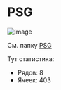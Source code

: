 # PSG

![image](https://user-images.githubusercontent.com/5828819/177505996-2c1f44a1-834a-4dd5-8ed8-a33f0892a688.png)

См. папку [PSG](PSG/Readme.md)

Тут статистика:
- Рядов: 8
- Ячеек: 403
